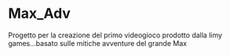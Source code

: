 # Max_Adv
Progetto per la creazione del primo videogioco prodotto dalla limy games...basato sulle mitiche avventure del grande Max
